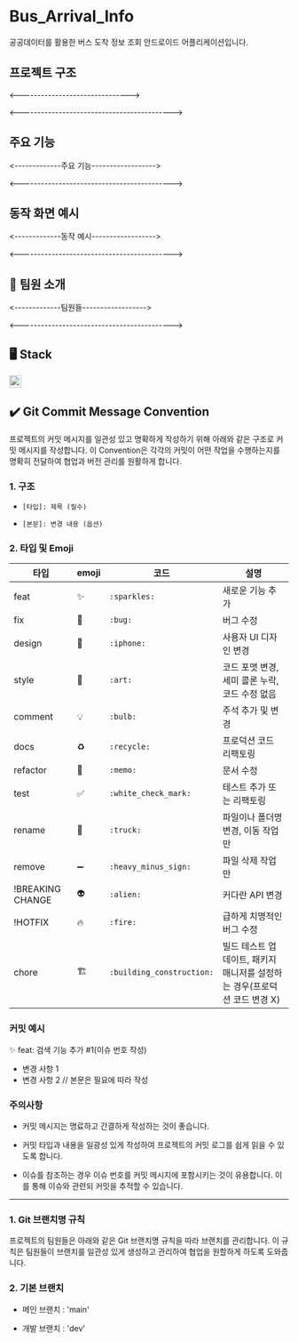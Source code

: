 # Bus_Arrival_Info

공공데이터를 활용한 버스 도착 정보 조회 안드로이드 어플리케이션입니다.

## 프로젝트 구조
<------------------------------->









<------------------------------------------->

## 주요 기능
<-------------주요 기능------------------>









<------------------------------------------->

## 동작 화면 예시
<-------------동작 예시------------------>









<------------------------------------------->

## 👥 팀원 소개
<-------------팀원들------------------>









<------------------------------------------->


## **🖥️ Stack**
<img src="https://img.shields.io/badge/java-007396?style=for-the-badge&logo=java&logoColor=white" height="22">

## ✔️ Git Commit Message Convention

프로젝트의 커밋 메시지를 일관성 있고 명확하게 작성하기 위해 아래와 같은 구조로 커밋 메시지를 작성합니다. 이 Convention은 각각의 커밋이 어떤 작업을 수행하는지를 명확히 전달하여 협업과 버전 관리를 원활하게 합니다.

### 1. 구조

- `[타입]: 제목 (필수)`

- `[본문]: 변경 내용 (옵션)`

### 2. 타입 및 Emoji

| 타입             | emoji | 코드                      | 설명                                                                      |
| ---------------- | ----- | ------------------------- | ------------------------------------------------------------------------- |
| feat             | ✨    | `:sparkles:`              | 새로운 기능 추가                                                          |
| fix              | 🐛    | `:bug:`                   | 버그 수정                                                                 |
| design           | 📱    | `:iphone:`                | 사용자 UI 디자인 변경                                                     |
| style            | 🎨    | `:art:`                   | 코드 포맷 변경, 세미 콜론 누락, 코드 수정 없음                            |
| comment          | 💡    | `:bulb:`                  | 주석 추가 및 변경                                                         |
| docs             | ♻️    | `:recycle:`               | 프로덕션 코드 리팩토링                                                    |
| refactor         | 📝    | `:memo:`                  | 문서 수정                                                                 |
| test             | ✅    | `:white_check_mark:`      | 테스트 추가 또는 리팩토링                                                 |
| rename           | 🚚    | `:truck:`                 | 파일이나 폴더명 변경, 이동 작업만                                         |
| remove           | ➖    | `:heavy_minus_sign:`      | 파일 삭제 작업만                                                          |
| !BREAKING CHANGE | 👽️   | `:alien:`                 | 커다란 API 변경                                                           |
| !HOTFIX          | 🔥    | `:fire:`                  | 급하게 치명적인 버그 수정                                                 |
| chore            | 🏗️    | `:building_construction:` | 빌드 테스트 업데이트, 패키지 매니저를 설정하는 경우(프로덕션 코드 변경 X) |

### 커밋 예시

✨ feat: 검색 기능 추가 #1(이슈 번호 작성)

- 변경 사항 1
- 변경 사항 2 // 본문은 필요에 따라 작성

### 주의사항

- 커밋 메시지는 명료하고 간결하게 작성하는 것이 좋습니다.

- 커밋 타입과 내용을 일광성 있게 작성하여 프로젝트의 커밋 로그를 쉽게 읽을 수 있도록 합니다.

- 이슈를 참조하는 경우 이슈 번호를 커밋 메시지에 포함시키는 것이 유용합니다. 이를 통해 이슈와 관련되 커밋을 추적할 수 있습니다.

---

### 1. Git 브랜치명 규칙

프로젝트의 팀원들은 아래와 같은 Git 브랜치명 규칙을 따라 브랜치를 관리합니다. 이 규칙은 팀원들이 브랜치를 일관성 있게 생성하고 관리하여 협업을 원할하게 하도록 도와줍니다.

### 2. 기본 브랜치

- 메인 브랜치 : 'main'

- 개발 브랜치 : 'dev'
